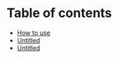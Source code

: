 # Table of contents

* [How to use](README.md)
* [Untitled](nknmining.md)
* [Untitled](untitled.md)

